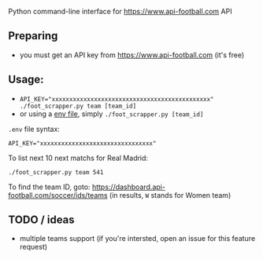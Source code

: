 Python command-line interface for https://www.api-football.com API

## Preparing

- you must get an API key from https://www.api-football.com (it's free)

## Usage:
- `API_KEY="xxxxxxxxxxxxxxxxxxxxxxxxxxxxxxxxxxxxxxxxxxxxx"  ./foot_scrapper.py team [team_id]`
- or using a [env file](https://dotenvx.com/docs/env-file), simply `./foot_scrapper.py [team_id]`

`.env` file syntax:

```
API_KEY="xxxxxxxxxxxxxxxxxxxxxxxxxxxxxxxx"
```

To list next 10 next matchs for Real Madrid:

    ./foot_scrapper.py team 541

To find the team ID, goto: https://dashboard.api-football.com/soccer/ids/teams (in results, `W` stands for Women team)

## TODO / ideas

- multiple teams support (if you're intersted, open an issue for this feature request)
